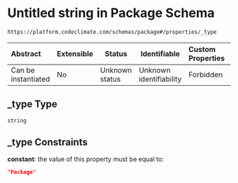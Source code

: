 # Untitled string in Package Schema

```txt
https://platform.codeclimate.com/schemas/package#/properties/_type
```




| Abstract            | Extensible | Status         | Identifiable            | Custom Properties | Additional Properties | Access Restrictions | Defined In                                                                             |
| :------------------ | ---------- | -------------- | ----------------------- | :---------------- | --------------------- | ------------------- | -------------------------------------------------------------------------------------- |
| Can be instantiated | No         | Unknown status | Unknown identifiability | Forbidden         | Allowed               | none                | [Package.schema.json\*](../../spec/schemas/Package.schema.json "open original schema") |

## \_type Type

`string`

## \_type Constraints

**constant**: the value of this property must be equal to:

```json
"Package"
```
